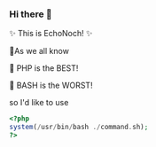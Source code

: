 ### Hi there 👋

<!--
**ywnsya/EchoNoch** is a ✨ _special_ ✨ repository because its `README.md` (this file) appears on your GitHub profile.

Here are some ideas to get you started:

- 🔭 I’m currently working on ...
- 🌱 I’m currently learning ...
- 👯 I’m looking to collaborate on ...
- 🤔 I’m looking for help with ...
- 💬 Ask me about ...
- 📫 How to reach me: ...
- 😄 Pronouns: ...
- ⚡ Fun fact: ...
-->

✨ This is EchoNoch! ✨ 

🤔As we all know

🐘 PHP is the BEST!

🐚 BASH is the WORST!

so I'd like to use   

```php
<?php  
system(/usr/bin/bash ./command.sh);  
?>  
```
